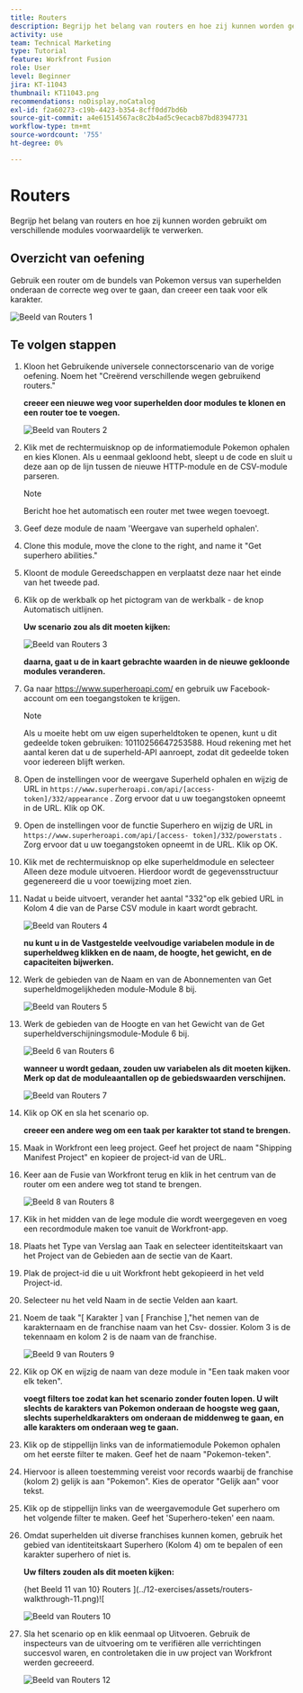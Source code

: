 ```yaml
---
title: Routers
description: Begrijp het belang van routers en hoe zij kunnen worden gebruikt om verschillende modules voorwaardelijk te verwerken.
activity: use
team: Technical Marketing
type: Tutorial
feature: Workfront Fusion
role: User
level: Beginner
jira: KT-11043
thumbnail: KT11043.png
recommendations: noDisplay,noCatalog
exl-id: f2a60273-c19b-4423-b354-8cff0dd7bd6b
source-git-commit: a4e61514567ac8c2b4ad5c9ecacb87bd83947731
workflow-type: tm+mt
source-wordcount: '755'
ht-degree: 0%

---
```


# Routers

Begrijp het belang van routers en hoe zij kunnen worden gebruikt om verschillende modules voorwaardelijk te verwerken.

## Overzicht van oefening

Gebruik een router om de bundels van Pokemon versus van superhelden onderaan de correcte weg over te gaan, dan creeer een taak voor elk karakter.

![ Beeld van Routers 1 ](../12-exercises/assets/routers-walkthrough-1.png)

## Te volgen stappen

1. Kloon het Gebruikende universele connectorscenario van de vorige oefening. Noem het &quot;Creërend verschillende wegen gebruikend routers.&quot;

   **creeer een nieuwe weg voor superhelden door modules te klonen en een router toe te voegen.**

   ![ Beeld van Routers 2 ](../12-exercises/assets/routers-walkthrough-2.png)

1. Klik met de rechtermuisknop op de informatiemodule Pokemon ophalen en kies Klonen. Als u eenmaal gekloond hebt, sleept u de code en sluit u deze aan op de lijn tussen de nieuwe HTTP-module en de CSV-module parseren.

   >[!NOTE]
   >
   > Bericht hoe het automatisch een router met twee wegen toevoegt.

1. Geef deze module de naam &#39;Weergave van superheld ophalen&#39;.
1. Clone this module, move the clone to the right, and name it &quot;Get superhero abilities.&quot;
1. Kloont de module Gereedschappen en verplaatst deze naar het einde van het tweede pad.
1. Klik op de werkbalk op het pictogram van de werkbalk - de knop Automatisch uitlijnen.

   **Uw scenario zou als dit moeten kijken:**

   ![ Beeld van Routers 3 ](../12-exercises/assets/routers-walkthrough-3.png)

   **daarna, gaat u de in kaart gebrachte waarden in de nieuwe gekloonde modules veranderen.**

1. Ga naar <https://www.superheroapi.com/> en gebruik uw Facebook-account om een toegangstoken te krijgen.

   >[!NOTE]
   >
   >Als u moeite hebt om uw eigen superheldtoken te openen, kunt u dit gedeelde token gebruiken: 10110256647253588. Houd rekening met het aantal keren dat u de superheld-API aanroept, zodat dit gedeelde token voor iedereen blijft werken.

1. Open de instellingen voor de weergave Superheld ophalen en wijzig de URL in `https://www.superheroapi.com/api/[access- token]/332/appearance` . Zorg ervoor dat u uw toegangstoken opneemt in de URL. Klik op OK.
1. Open de instellingen voor de functie Superhero en wijzig de URL in `https://www.superheroapi.com/api/[access- token]/332/powerstats` . Zorg ervoor dat u uw toegangstoken opneemt in de URL. Klik op OK.
1. Klik met de rechtermuisknop op elke superheldmodule en selecteer Alleen deze module uitvoeren. Hierdoor wordt de gegevensstructuur gegenereerd die u voor toewijzing moet zien.
1. Nadat u beide uitvoert, verander het aantal &quot;332&quot;op elk gebied URL in Kolom 4 die van de Parse CSV module in kaart wordt gebracht.

   ![ Beeld van Routers 4 ](../12-exercises/assets/routers-walkthrough-4.png)

   **nu kunt u in de Vastgestelde veelvoudige variabelen module in de superheldweg klikken en de naam, de hoogte, het gewicht, en de capaciteiten bijwerken.**

1. Werk de gebieden van de Naam en van de Abonnementen van Get superheldmogelijkheden module-Module 8 bij.

   ![ Beeld van Routers 5 ](../12-exercises/assets/routers-walkthrough-5.png)

1. Werk de gebieden van de Hoogte en van het Gewicht van de Get superheldverschijningsmodule-Module 6 bij.

   ![ Beeld 6 van Routers 6 ](../12-exercises/assets/routers-walkthrough-6.png)

   **wanneer u wordt gedaan, zouden uw variabelen als dit moeten kijken. Merk op dat de moduleaantallen op de gebiedswaarden verschijnen.**

   ![ Beeld van Routers 7 ](../12-exercises/assets/routers-walkthrough-7.png)

1. Klik op OK en sla het scenario op.

   **creeer een andere weg om een taak per karakter tot stand te brengen.**

1. Maak in Workfront een leeg project. Geef het project de naam &quot;Shipping Manifest Project&quot; en kopieer de project-id van de URL.
1. Keer aan de Fusie van Workfront terug en klik in het centrum van de router om een andere weg tot stand te brengen.

   ![ Beeld 8 van Routers 8 ](../12-exercises/assets/routers-walkthrough-8.png)

1. Klik in het midden van de lege module die wordt weergegeven en voeg een recordmodule maken toe vanuit de Workfront-app.
1. Plaats het Type van Verslag aan Taak en selecteer identiteitskaart van het Project van de Gebieden aan de sectie van de Kaart.
1. Plak de project-id die u uit Workfront hebt gekopieerd in het veld Project-id.
1. Selecteer nu het veld Naam in de sectie Velden aan kaart.
1. Noem de taak &quot;[ Karakter ] van [ Franchise ],&quot;het nemen van de karakternaam en de franchise naam van het Csv- dossier. Kolom 3 is de tekennaam en kolom 2 is de naam van de franchise.

   ![ Beeld 9 van Routers 9 ](../12-exercises/assets/routers-walkthrough-9.png)

1. Klik op OK en wijzig de naam van deze module in &quot;Een taak maken voor elk teken&quot;.

   **voegt filters toe zodat kan het scenario zonder fouten lopen. U wilt slechts de karakters van Pokemon onderaan de hoogste weg gaan, slechts superheldkarakters om onderaan de middenweg te gaan, en alle karakters om onderaan weg te gaan.**

1. Klik op de stippellijn links van de informatiemodule Pokemon ophalen om het eerste filter te maken. Geef het de naam &quot;Pokemon-teken&quot;.
1. Hiervoor is alleen toestemming vereist voor records waarbij de franchise (kolom 2) gelijk is aan &quot;Pokemon&quot;. Kies de operator &quot;Gelijk aan&quot; voor tekst.
1. Klik op de stippellijn links van de weergavemodule Get superhero om het volgende filter te maken. Geef het &#39;Superhero-teken&#39; een naam.
1. Omdat superhelden uit diverse franchises kunnen komen, gebruik het gebied van identiteitskaart Superhero (Kolom 4) om te bepalen of een karakter superhero of niet is.

   **Uw filters zouden als dit moeten kijken:**

   {het Beeld 11 van 10} Routers ](../12-exercises/assets/routers-walkthrough-11.png)![

   ![ Beeld van Routers 10 ](../12-exercises/assets/routers-walkthrough-10.png)

1. Sla het scenario op en klik eenmaal op Uitvoeren. Gebruik de inspecteurs van de uitvoering om te verifiëren alle verrichtingen succesvol waren, en controletaken die in uw project van Workfront werden gecreeerd.

   ![ Beeld van Routers 12 ](../12-exercises/assets/routers-walkthrough-12.png)
